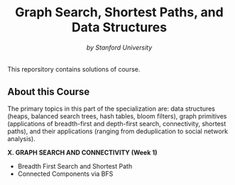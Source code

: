 <div align="center"> 

# Graph Search, Shortest Paths, and Data Structures 

</div>
<div align="center">

###### by Stanford University 

</div>


This reporsitory contains solutions of course.

## About this Course

The primary topics in this part of the specialization are: data structures (heaps, balanced search trees, hash tables, bloom filters), graph primitives (applications of breadth-first and depth-first search, connectivity, shortest paths), and their applications (ranging from deduplication to social network analysis).

**X. GRAPH SEARCH AND CONNECTIVITY (Week 1)**
<ul>
	<li>Breadth First Search and Shortest Path</li>
	<li>Connected Components via BFS</li>
</ul>